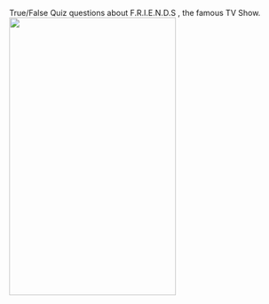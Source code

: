 True/False Quiz questions about F.R.I.E.N.D.S , the famous TV Show.
<img src="images/Screenshot_20200514-220846[1].png" width="300" height="500">
